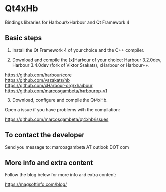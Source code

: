 # Qt4xHb

Bindings libraries for Harbour/xHarbour and Qt Framework 4

## Basic steps

1. Install the Qt Framework 4 of your choice and the C++ compiler.

2. Download and compile the [x]Harbour of your choice: Harbour 3.2.0dev, Harbour 3.4.0dev (fork of Viktor Szakats), xHarbour or Harbour++.

https://github.com/harbour/core  
https://github.com/vszakats/hb  
https://github.com/xHarbour-org/xharbour  
https://github.com/marcosgambeta/harbourpp-v1  

3. Download, configure and compile the Qt4xHb. 

Open a issue if you have problems with the compilation:

https://github.com/marcosgambeta/qt4xhb/issues  

## To contact the developer

Send you message to: marcosgambeta AT outlook DOT com

## More info and extra content

Follow the blog below for more info and extra content:

https://magsoftinfo.com/blog/
